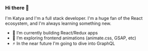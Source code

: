 ### Hi there 👋

I'm Katya and I'm a full stack developer. I'm a huge fan of the React ecosystem, and I'm always learning something new. 

- 🔭 I’m currently building React/Redux apps
- 🌱 I’m exploring frontend animations (animate.css, GSAP, etc)
- ⚡ In the near future I'm going to dive into GraphQL

